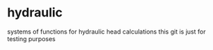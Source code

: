 # hydraulic
systems of functions for hydraulic head calculations
this git is just for testing purposes
